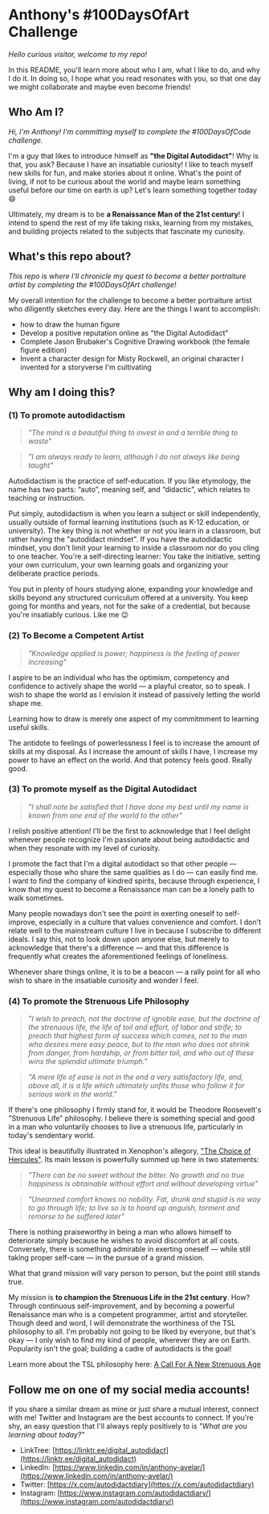 # Anthony's #100DaysOfArt Challenge

*Hello curious visitor, welcome to my repo!*

In this README, you'll learn more about who I am, what I like to do, and why I do it. In doing so, I hope what you read resonates with you, so that one day we might collaborate and maybe even become friends!


## Who Am I?

*Hi, I'm Anthony! I'm committing myself to complete the #100DaysOfCode challenge.*

I'm a guy that likes to introduce himself as **"the Digital Autodidact"**! Why is that, you ask? Because I have an insatiable curiosity! I like to teach myself new skills for fun, and make stories about it online. What's the point of living, if not to be curious about the world and maybe learn something useful before our time on earth is up? Let's learn something together today 😄

Ultimately, my dream is to be **a Renaissance Man of the 21st century**! I intend to spend the rest of my life taking risks, learning from my mistakes, and building projects related to the subjects that fascinate my curiosity.


## What's this repo about?

*This repo is where I'll chronicle my quest to become a better portraiture artist by completing the #100DaysOfArt challenge!*

My overall intention for the challenge to become a better portraiture artist who diligently sketches every day. Here are the things I want to accomplish:
- how to draw the human figure
- Develop a positive reputation online as "the Digital Autodidact"
- Complete Jason Brubaker's Cognitive Drawing workbook (the female figure edition)
- Invent a character design for Misty Rockwell, an original character I invented for a storyverse I'm cultivating






## Why am I doing this?

### (1) To promote autodidactism

> *"The mind is a beautiful thing to invest in and a terrible thing to waste"*

> *"I am always ready to learn, although I do not always like being taught"*

Autodidactism is the practice of self-education. If you like etymology, the name has two parts: “auto”, meaning self, and “didactic”, which relates to teaching or instruction.

Put simply, autodidactism is when you learn a subject or skill independently, usually outside of formal learning institutions (such as K-12 education, or university). The key thing is not whether or not you learn in a classroom, but rather having the "autodidact mindset". If you have the autodidactic mindset, you don't limit your learning to inside a classroom nor do you cling to one teacher. You're a self-directing learner: You take the initiative, setting your own curriculum, your own learning goals and organizing your deliberate practice periods. 

You put in plenty of hours studying alone, expanding your knowledge and skills beyond any structured curriculum offered at a university. You keep going for months and years, not for the sake of a credential, but because you're insatiably curious. Like me 😉


### (2) To Become a Competent Artist

> *"Knowledge applied is power; happiness is the feeling of power increasing"*

I aspire to be an individual who has the optimism, competency and confidence to actively shape the world — a playful creator, so to speak. I wish to shape the world as I envision it instead of passively letting the world shape me.

Learning how to draw is merely one aspect of my commitmment to learning useful skills.

The antidote to feelings of powerlessness I feel is to increase the amount of skills at my disposal. As I increase the amount of skills I have, I increase my power to have an effect on the world. And that potency feels good. Really good.


### (3) To promote myself as the Digital Autodidact

> *"I shall note be satisfied that I have done my best until my name is known from one end of the world to the other"*

I relish positive attention! I'll be the first to acknowledge that I feel delight whenever people recognize I'm passionate about being autodidactic and when they resonate with my level of curiosity.

I promote the fact that I'm a digital autodidact so that other people — especially those who share the same qualities as I do — can easily find me. I want to find the company of kindred spirits, because through experience, I know that my quest to become a Renaissance man can be a lonely path to walk sometimes.

Many people nowadays don't see the point in exerting oneself to self-improve, especially in a culture that values convenience and comfort. I don't relate well to the mainstream culture I live in because I subscribe to different ideals. I say this, not to look down upon anyone else, but merely to acknowledge that there's a difference — and that this difference is frequently what creates the aforementioned feelings of loneliness.

Whenever share things online, it is to be a beacon — a rally point for all who wish to share in the insatiable curiosity and wonder I feel.


### (4) To promote the Strenuous Life Philosophy

> *"I wish to preach, not the doctrine of ignoble ease, but the doctrine of the strenuous life, the life of toil and effort, of labor and strife; to preach that highest form of success which comes, not to the man who desires mere easy peace, but to the man who does not shrink from danger, from hardship, or from bitter toil, and who out of these wins the splendid ultimate triumph."*

> *"A mere life of ease is not in the end a very satisfactory life, and, above all, it is a life which ultimately unfits those who follow it for serious work in the world."*

If there's one philosophy I firmly stand for, it would be Theodore Roosevelt's "Strenuous Life" philosophy. I believe there is something special and good in a man who voluntarily chooses to live a strenuous life, particularly in today's sendentary world. 

This ideal is beautifully illustrated in Xenophon's allegory, ["The Choice of Hercules"](https://www.artofmanliness.com/character/manly-lessons/manvotional-the-choice-of-hercules/). Its main lesson is powerfully summed up here in two statements:

> *"There can be no sweet without the bitter. No growth and no true happiness is obtainable without effort and without developing virtue"*

> *"Unearned comfort knows no nobility. Fat, drunk and stupid is no way to go through life; to live so is to hoard up anguish, torment and remorse to be suffered later"*


There is nothing praiseworthy in being a man who allows himself to deteriorate simply because he wishes to avoid discomfort at all costs. Conversely, there is something admirable in exerting oneself — while still taking proper self-care — in the pursue of a grand mission.

What that grand mission will vary person to person, but the point still stands true.

My mission is **to champion the Strenuous Life in the 21st century**. How? Through continuous self-improvement, and by becoming a powerful Renaissance man who is a competent programmer, artist and storyteller. Though deed and word, I will demonstrate the worthiness of the TSL philosophy to all. I'm probably not going to be liked by everyone, but that's okay — I only wish to find my kind of people, wherever they are on Earth. Popularity isn't the goal; building a cadre of autodidacts is the goal!


Learn more about the TSL philosophy here:
[A Call For A New Strenuous Age](https://www.artofmanliness.com/character/manly-lessons/call-new-strenuous-age/)


## Follow me on one of my social media accounts!
If you share a similar dream as mine or just share a mutual interest, connect with me! Twitter and Instagram are the best accounts to connect. If you're shy, an easy question that I'll always reply positively to is *"What are you learning about today?"*

- LinkTree: [https://linktr.ee/digital_autodidact](https://linktr.ee/digital_autodidact)
- LinkedIn: [https://www.linkedin.com/in/anthony-avelar/](https://www.linkedin.com/in/anthony-avelar/)
- Twitter: [https://x.com/autodidactdiary](https://x.com/autodidactdiary)
- Instagram: [https://www.instagram.com/autodidactdiary/](https://www.instagram.com/autodidactdiary/)


